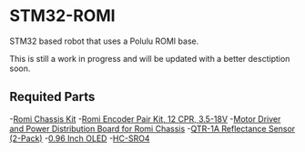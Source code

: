 # STM32-ROMI
 STM32 based robot that uses a Polulu ROMI base.
 
This is still a work in progress and will be updated with a better desctiption soon.

## Requited Parts
-[Romi Chassis Kit](https://www.pololu.com/product/3506)
-[Romi Encoder Pair Kit, 12 CPR, 3.5-18V](https://www.pololu.com/product/3542)
-[Motor Driver and Power Distribution Board for Romi Chassis](https://www.pololu.com/product/3543)
-[QTR-1A Reflectance Sensor (2-Pack)](https://www.pololu.com/product/2458)
-[0.96 Inch OLED](https://www.amazon.com/UCTRONICS-SSD1306-Self-Luminous-Display-Raspberry/dp/B072Q2X2LL/ref=sr_1_3?dchild=1&keywords=oled+0.96&qid=1598137389&sr=8-3)
-[HC-SRO4](https://www.amazon.com/Smraza-Ultrasonic-Distance-Mounting-Duemilanove/dp/B01JG09DCK/ref=sr_1_6?dchild=1&keywords=sonar+arduino&qid=1598137419&sr=8-6)